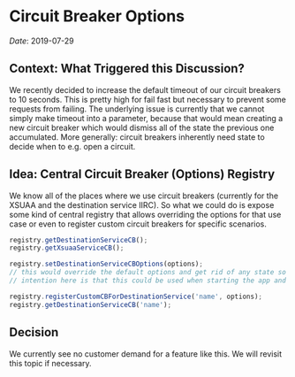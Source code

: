 # Circuit Breaker Options

_Date_: 2019-07-29

## Context: What Triggered this Discussion?

We recently decided to increase the default timeout of our circuit breakers to 10 seconds.
This is pretty high for fail fast but necessary to prevent some requests from failing.
The underlying issue is currently that we cannot simply make timeout into a parameter, because that would mean creating a new circuit breaker which would dismiss all of the state the previous one accumulated.
More generally: circuit breakers inherently need state to decide when to e.g. open a circuit.

## Idea: Central Circuit Breaker (Options) Registry

We know all of the places where we use circuit breakers (currently for the XSUAA and the destination service IIRC).
So what we could do is expose some kind of central registry that allows overriding the options for that use case or even to register custom circuit breakers for specific scenarios.

```ts
registry.getDestinationServiceCB();
registry.getXsuaaServiceCB();

registry.setDestinationServiceCBOptions(options);
// this would override the default options and get rid of any state so far.
// intention here is that this could be used when starting the app and then never again

registry.registerCustomCBForDestinationService('name', options);
registry.getDestinationServiceCB('name');
```

## Decision

We currently see no customer demand for a feature like this.
We will revisit this topic if necessary. 
